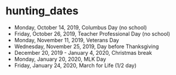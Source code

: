 # hunting_dates

- Monday, October 14, 2019, Columbus Day (no school)
- Friday, October 26, 2019, Teacher Professional Day (no school)
- Monday, November 11, 2019, Veterans Day
- Wednesday, November 25, 2019, Day before Thanksgiving
- December 20, 2019 - January 4, 2020, Christmas break
- Monday, January 20, 2020, MLK Day 
- Friday, January 24, 2020, March for Life (1/2 day)

